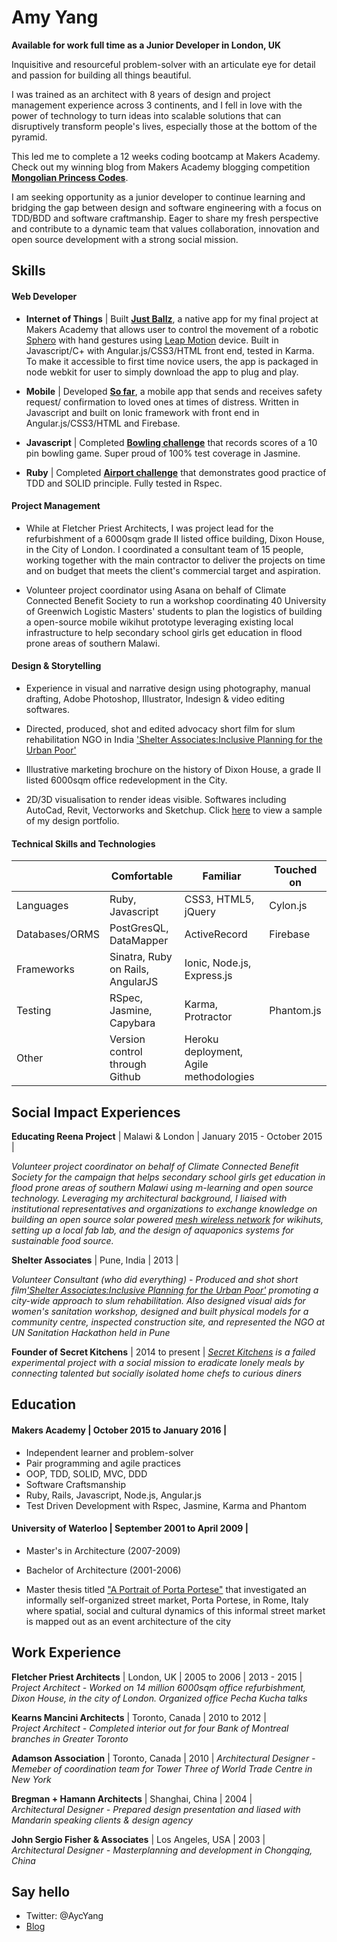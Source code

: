 Amy Yang
===========

**Available for work full time as a Junior Developer in London, UK**

Inquisitive and resourceful problem-solver with an articulate eye for detail and passion for building all things beautiful.  

I was trained as an architect with 8 years of design and project management experience across 3 continents, and I fell in love with the power of technology to turn ideas into scalable solutions that can disruptively transform people's lives, especially those at the bottom of the pyramid.

This led me to complete a 12 weeks coding bootcamp at Makers Academy. Check out my winning blog from Makers Academy blogging competition [**Mongolian Princess Codes**](http://www.mongolianprincess.net).

I am seeking opportunity as a junior developer to continue learning and bridging the gap between design and software engineering with a focus on TDD/BDD and software craftmanship.  Eager to share my fresh perspective and contribute to a dynamic team that values collaboration, innovation and open source development with a strong social mission.

Skills
------

#### Web Developer

- **Internet of Things** | Built [**Just Ballz**](https://github.com/mongolianprincess/just_ballz), a native app for my final project at Makers Academy that allows user to control the movement of a robotic [Sphero](http://www.sphero.com/) with hand gestures using [Leap Motion](https://www.leapmotion.com/) device.  Built in Javascript/C+ with Angular.js/CSS3/HTML front end, tested in Karma. To make it accessible to first time novice users, the app is packaged in node webkit for user to simply download the app to plug and play.  

- **Mobile** | Developed [**So far**](https://github.com/mongolianprincess/soSafe), a mobile app that sends and receives safety request/ confirmation to loved ones at times of distress. Written in Javascript and built on Ionic framework with front end in Angular.js/CSS3/HTML and Firebase.

- **Javascript** | Completed [**Bowling challenge**](https://github.com/mongolianprincess/bowling-challenge) that records scores of a 10 pin bowling game. Super proud of 100% test coverage in Jasmine.

- **Ruby** | Completed [**Airport challenge**](https://github.com/mongolianprincess/airport_challenge) that demonstrates good practice of TDD and SOLID principle. Fully tested in Rspec.

#### Project Management

- While at Fletcher Priest Architects, I was project lead for the refurbishment of a 6000sqm grade II listed office building, Dixon House, in the City of London. I coordinated a consultant team of 15 people, working together with the main contractor to deliver the projects on time and on budget that meets the client's commercial target and aspiration.

- Volunteer project coordinator using Asana on behalf of Climate Connected Benefit Society to run a workshop coordinating 40 University of Greenwich Logistic Masters' students to plan the logistics of building a open-source mobile wikihut prototype leveraging existing local infrastructure to help secondary school girls get education in flood prone areas of southern Malawi.

#### Design & Storytelling

- Experience in visual and narrative design using photography, manual drafting, Adobe Photoshop, Illustrator, Indesign & video editing softwares.  

- Directed, produced, shot and edited advocacy short film for slum rehabilitation NGO in India ['Shelter Associates:Inclusive Planning for the Urban Poor'](https://www.youtube.com/watch?v=T0TRgkLwpVA)

- Illustrative marketing brochure on the history of Dixon House, a grade II listed 6000sqm office redevelopment in the City.

- 2D/3D visualisation to render ideas visible.  Softwares including AutoCad, Revit, Vectorworks and Sketchup. Click [here](https://drive.google.com/file/d/0B2-rMJ4iqdtfVjlGZlhyOXowdHc/view?usp=sharing) to view a sample of my design portfolio.

#### Technical Skills and Technologies

| |Comfortable|Familiar|Touched on|
|---------|----------------|-------------------|------------------------------|
|Languages|Ruby, Javascript|CSS3, HTML5, jQuery|Cylon.js|
|Databases/ORMS|PostGresQL, DataMapper|ActiveRecord|Firebase|                 |
|Frameworks|Sinatra, Ruby on Rails, AngularJS|Ionic, Node.js, Express.js|                       |
|Testing|RSpec, Jasmine, Capybara|Karma, Protractor|Phantom.js|
|Other|Version control through Github|Heroku deployment, Agile methodologies| |

Social Impact Experiences
-----------------

**Educating Reena Project** | Malawi & London | January 2015 - October 2015 |

*Volunteer project coordinator on behalf of Climate Connected Benefit Society for the campaign that helps secondary school girls get education in flood prone areas of southern Malawi using m-learning and open source technology. Leveraging my architectural background, I liaised with institutional representatives and organizations to exchange knowledge on building an open source solar powered [mesh wireless network](http://servalproject.org) for wikihuts, setting up a local fab lab, and the design of aquaponics systems for sustainable food source.*

**Shelter Associates** | Pune, India | 2013 |

*Volunteer Consultant (who did everything) - Produced and shot short film['Shelter Associates:Inclusive Planning for the Urban Poor'](http://shelter-associates.org/shelter-associates-inclusive-planning-urban-poor-1) promoting a city-wide approach to slum rehabilitation.  Also designed visual aids for women's sanitation workshop, designed and built physical models for a community centre, inspected construction site, and represented the NGO at UN Sanitation Hackathon held in Pune*

**Founder of Secret Kitchens** | 2014 to present |
*[Secret Kitchens](http://secretkitchens.strikingly.com/) is a failed experimental project with a social mission to eradicate lonely meals by connecting talented but socially isolated home chefs to curious diners*   

Education
---------

#### Makers Academy | October 2015 to January 2016 |

- Independent learner and problem-solver
- Pair programming and agile practices
- OOP, TDD, SOLID, MVC, DDD
- Software Craftsmanship
- Ruby, Rails, Javascript, Node.js, Angular.js
- Test Driven Development with Rspec, Jasmine, Karma and Phantom

#### University of Waterloo | September 2001 to April 2009 |

- Master's in Architecture (2007-2009)
- Bachelor of Architecture (2001-2006)

- Master thesis titled ["A Portrait of Porta Portese"](https://uwspace.uwaterloo.ca/handle/10012/4361?show=full) that investigated an informally self-organized street market, Porta Portese, in Rome, Italy where spatial, social and cultural dynamics of this informal street market is mapped out as an event architecture of the city

Work Experience
----------------

**Fletcher Priest Architects** | London, UK | 2005 to 2006 | 2013 - 2015 |    
*Project Architect - Worked on 14 million 6000sqm office refurbishment, Dixon House, in the city of London. Organized office Pecha Kucha talks*

**Kearns Mancini Architects** | Toronto, Canada | 2010 to 2012 |   
*Project Architect - Completed interior out for four Bank of Montreal branches in Greater Toronto*  

**Adamson Association** | Toronto, Canada | 2010 |
*Architectural Designer - Memeber of coordination team for Tower Three of World Trade Centre in New York*

**Bregman + Hamann Architects** | Shanghai, China | 2004 |   
*Architectural Designer - Prepared design presentation and liased with Mandarin speaking clients & design agency*

**John Sergio Fisher & Associates** | Los Angeles, USA | 2003 |   
*Architectural Designer - Masterplanning and development in Chongqing, China*


Say hello
----------
- Twitter: @AycYang
- [Blog](www.mongolianprincess.net)
